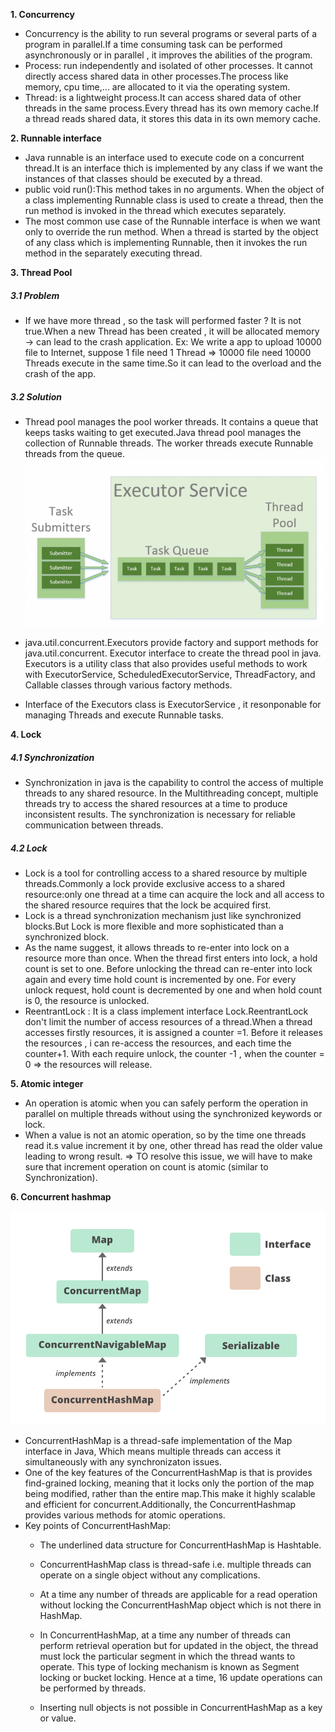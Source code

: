 **1. Concurrency**
- Concurrency is the ability to run several programs or several parts of a program in parallel.If a time consuming task can be performed asynchronously or in parallel , it improves the abilities of the program.
- Process: run independently and isolated of other processes. It cannot directly access shared data in other processes.The process like memory, cpu time,... are allocated to it via the operating system.
- Thread: is a lightweight process.It can access shared data of other threads in the same process.Every thread has its own memory cache.If a thread reads shared data, it stores this data in its own memory cache.

**2. Runnable interface**
- Java runnable is an interface used to execute code on a concurrent thread.It is an interface thich is implemented by any class if we want the instances of that classes should be executed by a thread.
- public void run():This method takes in no arguments. When the object of a class implementing Runnable class is used to create a thread, then the run method is invoked in the thread which executes separately.
- The most common use case of the Runnable interface is when we want only to override the run method. When a thread is started by the object of any class which is implementing Runnable, then it invokes the run method in the separately executing thread.

**3. Thread Pool**

##### 3.1 Problem

- If we have more thread , so the task will performed faster ? It is not true.When a new Thread has been created , it will be allocated memory -> can lead to the crash application.
Ex: We write a app to upload 10000 file to Internet, suppose 1 file need 1 Thread => 10000 file need 10000 Threads execute in the same time.So it can lead to the overload and the crash of the app.

##### 3.2 Solution
- Thread pool manages the pool worker threads. It contains a queue that keeps tasks waiting to get executed.Java thread pool manages the collection of Runnable threads. The worker threads execute Runnable threads from the queue.
![img.png](img.png)

- java.util.concurrent.Executors provide factory and support methods for java.util.concurrent.
Executor interface to create the thread pool in java. Executors is a utility class that also provides useful methods to work with ExecutorService, ScheduledExecutorService, ThreadFactory, and Callable classes through various factory methods.
- Interface of the Executors class is ExecutorService , it resonponable for managing Threads and execute Runnable tasks.

**4. Lock**

##### 4.1 Synchronization

  
-  Synchronization in java is the capability to control the access of multiple threads to any shared resource. In the Multithreading concept, multiple threads try to access the shared resources at a time to produce inconsistent results. The synchronization is necessary for reliable communication between threads.

##### 4.2 Lock

- Lock is a tool for controlling access to a shared resource by multiple threads.Commonly a lock provide exclusive access to a shared resource:only one thread at a time can acquire the lock and all access to the shared resource requires that the lock be acquired first.
- Lock is a thread synchronization mechanism just like synchronized blocks.But Lock is more flexible and more sophisticated than a synchronized block.
- As the name suggest, it allows threads to re-enter into lock on a resource more than once. When the thread first enters into lock, a hold count is set to one. Before unlocking the thread can re-enter into lock again and every time hold count is incremented by one. For every unlock request, hold count is decremented by one and when hold count is 0, the resource is unlocked.
- ReentrantLock : It is a class implement interface Lock.ReentrantLock don't limit the number of access resources of a thread.When a thread accesses firstly resources, it is assigned a counter =1. Before it releases the resources , i can re-access the resources, and each time the counter+1. With each require unlock, the counter -1 , when the counter = 0 => the resources will release. 

**5. Atomic integer**

- An operation is atomic when you can safely perform the operation in parallel on multiple threads without using the synchronized keywords or lock.
- When a value is not an atomic operation, so by the time one threads read it.s value increment it by one, other thread has read the older value leading to wrong result.
=> TO resolve this issue, we will have to make sure that increment operation on count is atomic (similar to Synchronization).

**6. Concurrent hashmap**

![img_1.png](img_1.png)
- ConcurrentHashMap is a thread-safe implementation of the Map interface in Java, Which means multiple threads can access it simultaneously with any synchronizaton issues.
- One of the key features of the ConcurrentHashMap is that is provides find-grained locking, meaning that it locks only the portion of the map being modified, rather than the entire map.This make it highly scalable and efficient for concurrent.Additionally, the ConcurrentHashmap provides various methods for atomic operations.
- Key points of ConcurrentHashMap:  
    + The underlined data structure for ConcurrentHashMap is Hashtable.
    +  ConcurrentHashMap class is thread-safe i.e. multiple threads can operate on a single object without any complications.
    + At a time any number of threads are applicable for a read operation without locking the ConcurrentHashMap object which is not there in HashMap.
    + In ConcurrentHashMap, at a time any number of threads can perform retrieval operation but for updated in the object, the thread must lock the particular segment in which the thread wants to operate. This type of locking mechanism is known as Segment locking or bucket locking. Hence at a time, 16 update operations can be performed by threads.
  
    +  Inserting null objects is not possible in ConcurrentHashMap as a key or value.
